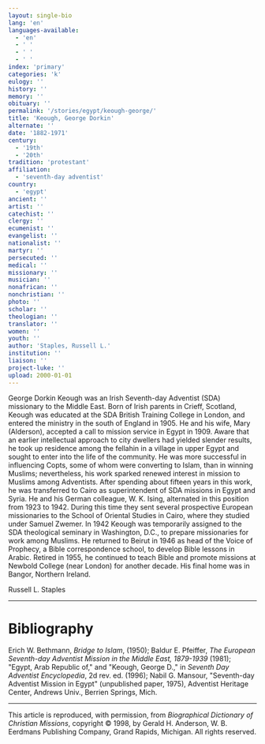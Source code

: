 ```yaml
---
layout: single-bio
lang: 'en'
languages-available:
  - 'en'
  - ' '
  - ' '
  - ' '
index: 'primary'
categories: 'k'
eulogy: ''
history: ''
memory: ''
obituary: ''
permalink: '/stories/egypt/keough-george/'
title: 'Keough, George Dorkin'
alternate: ''
date: '1882-1971'
century:
  - '19th'
  - '20th'
tradition: 'protestant'
affiliation:
  - 'seventh-day adventist'
country:
  - 'egypt'
ancient: ''
artist: ''
catechist: ''
clergy: ''
ecumenist: ''
evangelist: ''
nationalist: ''
martyr: ''
persecuted: ''
medical: ''
missionary: ''
musician: ''
nonafrican: ''
nonchristian: ''
photo: ''
scholar: ''
theologian: ''
translator: ''
women: ''
youth: ''
author: 'Staples, Russell L.'
institution: ''
liaison: ''
project-luke: ''
upload: 2000-01-01
---
```



George Dorkin Keough was an Irish Seventh-day Adventist (SDA) missionary to the Middle East. Born of Irish parents in Crieff, Scotland, Keough was educated at the SDA British Training College in London, and entered the ministry in the south of England in 1905. He and his wife, Mary (Alderson), accepted a call to mission service in Egypt in 1909. Aware that an earlier intellectual approach to city dwellers had yielded slender results, he took up residence among the fellahin in a village in upper Egypt and sought to enter into the life of the community. He was more successful in influencing Copts, some of whom were converting to Islam, than in winning Muslims; nevertheless, his work sparked renewed interest in mission to Muslims among Adventists. After spending about fifteen years in this work, he was transferred to Cairo as superintendent of SDA missions in Egypt and Syria. He and his German colleague, W. K. Ising, alternated in this position from 1923 to 1942. During this time they sent several prospective European missionaries to the School of Oriental Studies in Cairo, where they studied under Samuel Zwemer. In 1942 Keough was temporarily assigned to the SDA theological seminary in Washington, D.C., to prepare missionaries for work among Muslims. He returned to Beirut in 1946 as head of the Voice of Prophecy, a Bible correspondence school, to develop Bible lessons in Arabic. Retired in 1955, he continued to teach Bible and promote missions at Newbold College (near London) for another decade. His final home was in Bangor, Northern Ireland.

Russell L. Staples

---

# Bibliography

Erich W. Bethmann, *Bridge to Islam*, (1950); Baldur E. Pfeiffer, *The European Seventh-day Adventist Mission in the Middle East, 1879-1939* (1981); "Egypt, Arab Republic of,"  and "Keough, George D.," in *Seventh Day Adventist Encyclopedia*, 2d rev. ed. (1996); Nabil G. Mansour, "Seventh-day Adventist Mission in Egypt" (unpublished paper, 1975), Adventist Heritage Center, Andrews Univ., Berrien Springs, Mich.

---

This article is reproduced, with permission, from *Biographical Dictionary of Christian Missions*, copyright © 1998, by Gerald H. Anderson, W. B. Eerdmans Publishing Company, Grand Rapids, Michigan. All rights reserved.